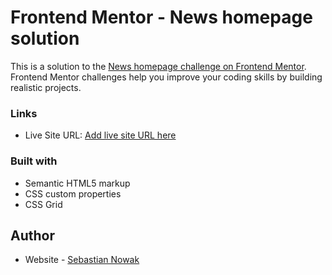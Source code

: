 # Frontend Mentor - News homepage solution

This is a solution to the [News homepage challenge on Frontend Mentor](https://www.frontendmentor.io/challenges/news-homepage-H6SWTa1MFl). Frontend Mentor challenges help you improve your coding skills by building realistic projects. 

### Links


- Live Site URL: [Add live site URL here](https://your-live-site-url.com)

### Built with

- Semantic HTML5 markup
- CSS custom properties
- CSS Grid

## Author

- Website - [Sebastian Nowak](www.nowakart.pl)

